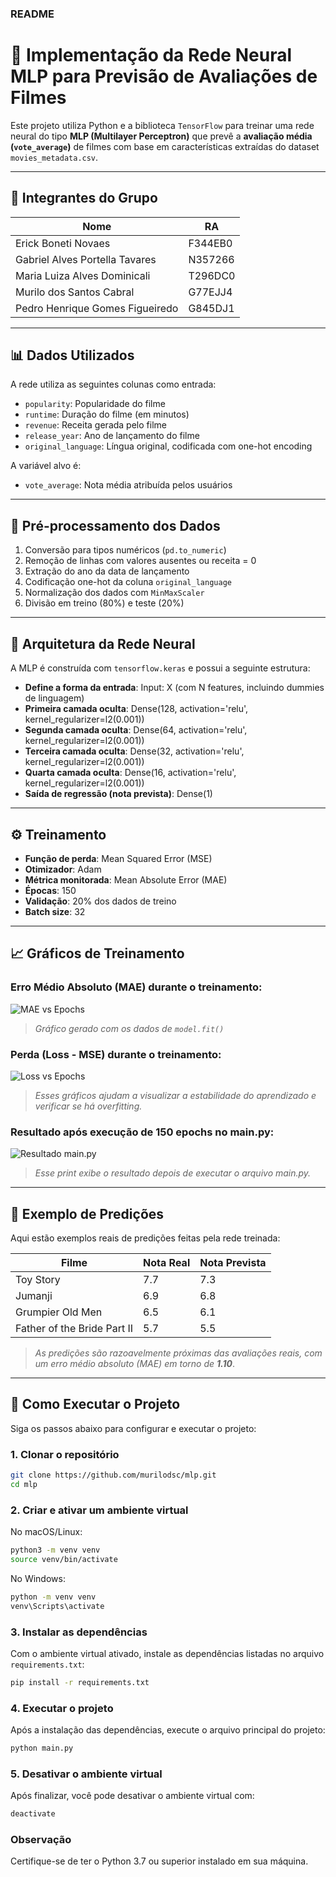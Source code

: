 ### README

# 🧠 Implementação da Rede Neural MLP para Previsão de Avaliações de Filmes

Este projeto utiliza Python e a biblioteca `TensorFlow` para treinar uma rede neural do tipo **MLP (Multilayer Perceptron)** que prevê a **avaliação média (`vote_average`)** de filmes com base em características extraídas do dataset `movies_metadata.csv`.

---

## 👥 Integrantes do Grupo

| Nome                            | RA      |
|---------------------------------|---------|
| Erick Boneti Novaes             | F344EB0 |
| Gabriel Alves Portella Tavares  | N357266 |
| Maria Luiza Alves Dominicali    | T296DC0 |
| Murilo dos Santos Cabral        | G77EJJ4 |
| Pedro Henrique Gomes Figueiredo | G845DJ1 |

---

## 📊 Dados Utilizados

A rede utiliza as seguintes colunas como entrada:

- `popularity`: Popularidade do filme
- `runtime`: Duração do filme (em minutos)
- `revenue`: Receita gerada pelo filme
- `release_year`: Ano de lançamento do filme
- `original_language`: Língua original, codificada com one-hot encoding

A variável alvo é:
- `vote_average`: Nota média atribuída pelos usuários

---

## 🧹 Pré-processamento dos Dados

1. Conversão para tipos numéricos (`pd.to_numeric`)
2. Remoção de linhas com valores ausentes ou receita = 0
3. Extração do ano da data de lançamento
4. Codificação one-hot da coluna `original_language`
5. Normalização dos dados com `MinMaxScaler`
6. Divisão em treino (80%) e teste (20%)

---

## 🧠 Arquitetura da Rede Neural

A MLP é construída com `tensorflow.keras` e possui a seguinte estrutura:

- **Define a forma da entrada**: Input:  X (com N features, incluindo dummies de linguagem)
- **Primeira camada oculta**: Dense(128, activation='relu', kernel_regularizer=l2(0.001))
- **Segunda camada oculta**: Dense(64, activation='relu', kernel_regularizer=l2(0.001))
- **Terceira camada oculta**: Dense(32, activation='relu', kernel_regularizer=l2(0.001))
- **Quarta camada oculta**: Dense(16, activation='relu', kernel_regularizer=l2(0.001))
- **Saída de regressão (nota prevista)**: Dense(1)

---

## ⚙️ Treinamento

- **Função de perda**: Mean Squared Error (MSE)
- **Otimizador**: Adam
- **Métrica monitorada**: Mean Absolute Error (MAE)
- **Épocas**: 150
- **Validação**: 20% dos dados de treino
- **Batch size**: 32

---

## 📈 Gráficos de Treinamento

### Erro Médio Absoluto (MAE) durante o treinamento:

![MAE vs Epochs](docs/mae_vs_epochs.png)
> *Gráfico gerado com os dados de `model.fit()`*

### Perda (Loss - MSE) durante o treinamento:

![Loss vs Epochs](docs/loss_vs_epochs.png)

> *Esses gráficos ajudam a visualizar a estabilidade do aprendizado e verificar se há overfitting.*

### Resultado após execução de 150 epochs no main.py:

![Resultado main.py](resultado.png)

> *Esse print exibe o resultado depois de executar o arquivo main.py.*
---

## 🎯 Exemplo de Predições

Aqui estão exemplos reais de predições feitas pela rede treinada:

| Filme                          | Nota Real | Nota Prevista |
|-------------------------------|-----------|---------------|
| Toy Story                     | 7.7       | 7.3           |
| Jumanji                       | 6.9       | 6.8           |
| Grumpier Old Men              | 6.5       | 6.1           |
| Father of the Bride Part II   | 5.7       | 5.5           |

> *As predições são razoavelmente próximas das avaliações reais, com um erro médio absoluto (MAE) em torno de **1.10***.

---

## 🚀 Como Executar o Projeto

Siga os passos abaixo para configurar e executar o projeto:

### 1. Clonar o repositório
```bash
git clone https://github.com/murilodsc/mlp.git
cd mlp
```

### 2. Criar e ativar um ambiente virtual
No macOS/Linux:
```bash
python3 -m venv venv
source venv/bin/activate
```

No Windows:
```bash
python -m venv venv
venv\Scripts\activate
```

### 3. Instalar as dependências
Com o ambiente virtual ativado, instale as dependências listadas no arquivo `requirements.txt`:
```bash
pip install -r requirements.txt
```

### 4. Executar o projeto
Após a instalação das dependências, execute o arquivo principal do projeto:
```bash
python main.py
```

### 5. Desativar o ambiente virtual
Após finalizar, você pode desativar o ambiente virtual com:
```bash
deactivate
```

### Observação
Certifique-se de ter o Python 3.7 ou superior instalado em sua máquina.

